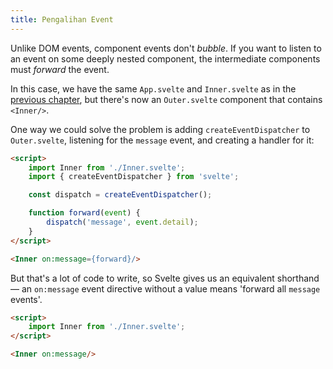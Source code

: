 ```yaml
---
title: Pengalihan Event
---
```


Unlike DOM events, component events don't *bubble*. If you want to listen to an event on some deeply nested component, the intermediate components must *forward* the event.

In this case, we have the same `App.svelte` and `Inner.svelte` as in the [previous chapter](tutorial/component-events), but there's now an `Outer.svelte` component that contains `<Inner/>`.

One way we could solve the problem is adding `createEventDispatcher` to `Outer.svelte`, listening for the `message` event, and creating a handler for it:

```html
<script>
	import Inner from './Inner.svelte';
	import { createEventDispatcher } from 'svelte';

	const dispatch = createEventDispatcher();

	function forward(event) {
		dispatch('message', event.detail);
	}
</script>

<Inner on:message={forward}/>
```

But that's a lot of code to write, so Svelte gives us an equivalent shorthand — an `on:message` event directive without a value means 'forward all `message` events'.

```html
<script>
	import Inner from './Inner.svelte';
</script>

<Inner on:message/>
```